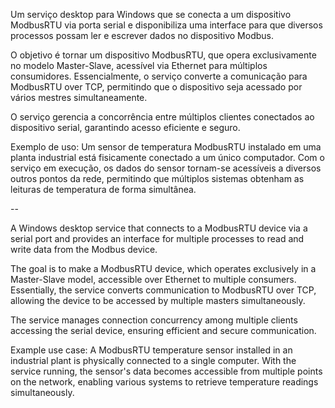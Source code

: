 Um serviço desktop para Windows que se conecta a um dispositivo ModbusRTU via porta serial e disponibiliza uma interface para que diversos processos possam ler e escrever dados no dispositivo Modbus.

O objetivo é tornar um dispositivo ModbusRTU, que opera exclusivamente no modelo Master-Slave, acessível via Ethernet para múltiplos consumidores. Essencialmente, o serviço converte a comunicação para ModbusRTU over TCP, permitindo que o dispositivo seja acessado por vários mestres simultaneamente.

O serviço gerencia a concorrência entre múltiplos clientes conectados ao dispositivo serial, garantindo acesso eficiente e seguro.

Exemplo de uso: Um sensor de temperatura ModbusRTU instalado em uma planta industrial está fisicamente conectado a um único computador. Com o serviço em execução, os dados do sensor tornam-se acessíveis a diversos outros pontos da rede, permitindo que múltiplos sistemas obtenham as leituras de temperatura de forma simultânea.

--

A Windows desktop service that connects to a ModbusRTU device via a serial port and provides an interface for multiple processes to read and write data from the Modbus device.

The goal is to make a ModbusRTU device, which operates exclusively in a Master-Slave model, accessible over Ethernet to multiple consumers. Essentially, the service converts communication to ModbusRTU over TCP, allowing the device to be accessed by multiple masters simultaneously.

The service manages connection concurrency among multiple clients accessing the serial device, ensuring efficient and secure communication.

Example use case: A ModbusRTU temperature sensor installed in an industrial plant is physically connected to a single computer. With the service running, the sensor's data becomes accessible from multiple points on the network, enabling various systems to retrieve temperature readings simultaneously.

